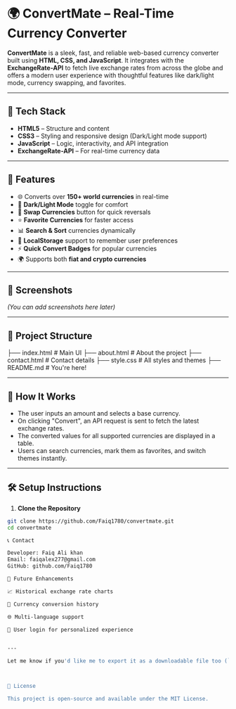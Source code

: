 # 🌍 ConvertMate – Real-Time Currency Converter

**ConvertMate** is a sleek, fast, and reliable web-based currency converter built using **HTML, CSS, and JavaScript**. It integrates with the **ExchangeRate-API** to fetch live exchange rates from across the globe and offers a modern user experience with thoughtful features like dark/light mode, currency swapping, and favorites.

---

## 🔧 Tech Stack

- **HTML5** – Structure and content  
- **CSS3** – Styling and responsive design (Dark/Light mode support)  
- **JavaScript** – Logic, interactivity, and API integration  
- **ExchangeRate-API** – For real-time currency data  

---

## 🚀 Features

- 🌐 Converts over **150+ world currencies** in real-time  
- 🌙 **Dark/Light Mode** toggle for comfort  
- 🔄 **Swap Currencies** button for quick reversals  
- ⭐ **Favorite Currencies** for faster access  
- 📊 **Search & Sort** currencies dynamically  
- 🧠 **LocalStorage** support to remember user preferences  
- ⚡ **Quick Convert Badges** for popular currencies  
- 🌍 Supports both **fiat and crypto currencies**  

---

## 📸 Screenshots

*(You can add screenshots here later)*

---

## 📂 Project Structure

├── index.html # Main UI ├── about.html # About the project ├── contact.html # Contact details ├── style.css # All styles and themes ├── README.md # You're here!


---

## 🧠 How It Works

- The user inputs an amount and selects a base currency.  
- On clicking "Convert", an API request is sent to fetch the latest exchange rates.  
- The converted values for all supported currencies are displayed in a table.  
- Users can search currencies, mark them as favorites, and switch themes instantly.

---

## 🛠 Setup Instructions

1. **Clone the Repository**

```bash
git clone https://github.com/Faiq1780/convertmate.git
cd convertmate

📞 Contact

Developer: Faiq Ali khan
Email: faiqalex277@gmail.com
GitHub: github.com/Faiq1780

📌 Future Enhancements

📈 Historical exchange rate charts

🧾 Currency conversion history

🌐 Multi-language support

🔐 User login for personalized experience


---

Let me know if you'd like me to export it as a downloadable file too (`README.md`).



📑 License

This project is open-source and available under the MIT License.

